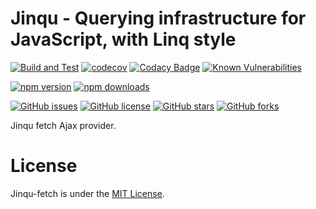 # Jinqu - Querying infrastructure for JavaScript, with Linq style

[![Build and Test](https://github.com/jin-qu/jinqu-fetch/actions/workflows/build.yml/badge.svg)](https://github.com/jin-qu/jinqu-fetch/actions/workflows/build.yml)
[![codecov](https://codecov.io/gh/jin-qu/jinqu-fetch/graph/badge.svg?token=q74l1woFij)](https://codecov.io/gh/jin-qu/jinqu-fetch)
[![Codacy Badge](https://app.codacy.com/project/badge/Grade/6b5e54e8758140bb8ecb481c53c50a9f)](https://app.codacy.com/gh/jin-qu/jinqu-fetch/dashboard?utm_source=gh&utm_medium=referral&utm_content=&utm_campaign=Badge_grade)
<a href="https://snyk.io/test/npm/@jin-qu/fetch"><img src="https://snyk.io/test/npm/@jin-qu/fetch/badge.svg" alt="Known Vulnerabilities" data-canonical-src="https://snyk.io/test/npm/@jin-qu/fetch" style="max-width:100%;"></a>

[![npm version](https://img.shields.io/npm/v/@jin-qu/fetch)](https://www.npmjs.com/package/@jin-qu/fetch)
[![npm downloads](https://img.shields.io/npm/dm/@jin-qu/fetch.svg)](https://www.npmjs.com/package/@jin-qu/fetch)

[![GitHub issues](https://img.shields.io/github/issues/jin-qu/jinqu-fetch.svg)](https://github.com/jin-qu/jinqu-fetch/issues)
[![GitHub license](https://img.shields.io/badge/license-MIT-blue.svg)](https://raw.githubusercontent.com/jin-qu/jinqu-fetch/main/LICENSE)
[![GitHub stars](https://img.shields.io/github/stars/jin-qu/jinqu-fetch.svg?style=social&label=Star)](https://github.com/jin-qu/jinqu-fetch)
[![GitHub forks](https://img.shields.io/github/forks/jin-qu/jinqu-fetch.svg?style=social&label=Fork)](https://github.com/jin-qu/jinqu-fetch)

Jinqu fetch Ajax provider.

# License
Jinqu-fetch is under the [MIT License](LICENSE).
